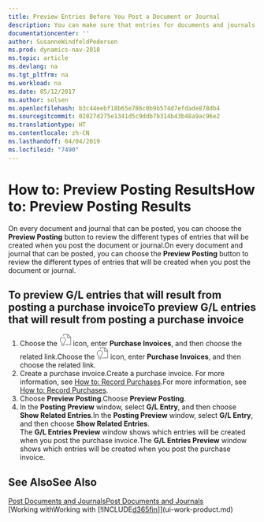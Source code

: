 ```yaml
---
title: Preview Entries Before You Post a Document or Journal
description: You can make sure that entries for documents and journals are accurate before you post them to the general ledger.
documentationcenter: ''
author: SusanneWindfeldPedersen
ms.prod: dynamics-nav-2018
ms.topic: article
ms.devlang: na
ms.tgt_pltfrm: na
ms.workload: na
ms.date: 05/12/2017
ms.author: solsen
ms.openlocfilehash: b3c44eebf18b65e786c0b9b574d7efdade878db4
ms.sourcegitcommit: 02827d275e1341d5c9ddb7b314b43b48a9ac96e2
ms.translationtype: HT
ms.contentlocale: zh-CN
ms.lasthandoff: 04/04/2019
ms.locfileid: "7490"
---
```

# <a name="how-to-preview-posting-results"></a><span data-ttu-id="0849f-103">How to: Preview Posting Results</span><span class="sxs-lookup"><span data-stu-id="0849f-103">How to: Preview Posting Results</span></span>
<span data-ttu-id="0849f-104">On every document and journal that can be posted, you can choose the **Preview Posting** button to review the different types of entries that will be created when you post the document or journal.</span><span class="sxs-lookup"><span data-stu-id="0849f-104">On every document and journal that can be posted, you can choose the **Preview Posting** button to review the different types of entries that will be created when you post the document or journal.</span></span>

## <a name="to-preview-gl-entries-that-will-result-from-posting-a-purchase-invoice"></a><span data-ttu-id="0849f-105">To preview G/L entries that will result from posting a purchase invoice</span><span class="sxs-lookup"><span data-stu-id="0849f-105">To preview G/L entries that will result from posting a purchase invoice</span></span>
1. <span data-ttu-id="0849f-106">Choose the ![Search for Page or Report](media/ui-search/search_small.png "Search for Page or Report icon") icon, enter **Purchase Invoices**, and then choose the related link.</span><span class="sxs-lookup"><span data-stu-id="0849f-106">Choose the ![Search for Page or Report](media/ui-search/search_small.png "Search for Page or Report icon") icon, enter **Purchase Invoices**, and then choose the related link.</span></span>
2. <span data-ttu-id="0849f-107">Create a purchase invoice.</span><span class="sxs-lookup"><span data-stu-id="0849f-107">Create a purchase invoice.</span></span> <span data-ttu-id="0849f-108">For more information, see [How to: Record Purchases](purchasing-how-record-purchases.md).</span><span class="sxs-lookup"><span data-stu-id="0849f-108">For more information, see [How to: Record Purchases](purchasing-how-record-purchases.md).</span></span>
3. <span data-ttu-id="0849f-109">Choose **Preview Posting**.</span><span class="sxs-lookup"><span data-stu-id="0849f-109">Choose **Preview Posting**.</span></span>
4. <span data-ttu-id="0849f-110">In the **Posting Preview** window, select **G/L Entry**, and then choose **Show Related Entries**.</span><span class="sxs-lookup"><span data-stu-id="0849f-110">In the **Posting Preview** window, select **G/L Entry**, and then choose **Show Related Entries**.</span></span>  
   <span data-ttu-id="0849f-111">The **G/L Entries Preview** window shows which entries will be created when you post the purchase invoice.</span><span class="sxs-lookup"><span data-stu-id="0849f-111">The **G/L Entries Preview** window shows which entries will be created when you post the purchase invoice.</span></span>

## <a name="see-also"></a><span data-ttu-id="0849f-112">See Also</span><span class="sxs-lookup"><span data-stu-id="0849f-112">See Also</span></span>
[<span data-ttu-id="0849f-113">Post Documents and Journals</span><span class="sxs-lookup"><span data-stu-id="0849f-113">Post Documents and Journals</span></span>](ui-post-documents-journals.md)  
[<span data-ttu-id="0849f-114">Working with</span><span class="sxs-lookup"><span data-stu-id="0849f-114">Working with</span></span> [!INCLUDE[d365fin](includes/d365fin_md.md)]](ui-work-product.md)

